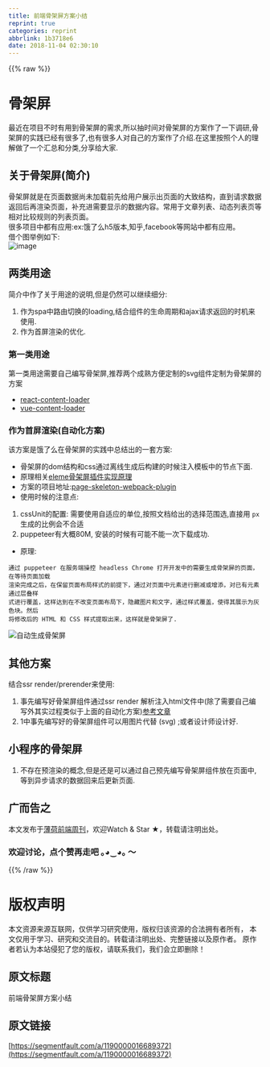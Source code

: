 ```yaml
---
title: 前端骨架屏方案小结
reprint: true
categories: reprint
abbrlink: 1b3718e6
date: 2018-11-04 02:30:10
---
```


{{% raw %}}
<h1 id="articleHeader0">&#x9AA8;&#x67B6;&#x5C4F;</h1><p>&#x6700;&#x8FD1;&#x5728;&#x9879;&#x76EE;&#x4E0D;&#x65F6;&#x6709;&#x7528;&#x5230;&#x9AA8;&#x67B6;&#x5C4F;&#x7684;&#x9700;&#x6C42;,&#x6240;&#x4EE5;&#x62BD;&#x65F6;&#x95F4;&#x5BF9;&#x9AA8;&#x67B6;&#x5C4F;&#x7684;&#x65B9;&#x6848;&#x4F5C;&#x4E86;&#x4E00;&#x4E0B;&#x8C03;&#x7814;,&#x9AA8;&#x67B6;&#x5C4F;&#x7684;&#x5B9E;&#x8DF5;&#x5DF2;&#x7ECF;&#x6709;&#x5F88;&#x591A;&#x4E86;,&#x4E5F;&#x6709;&#x5F88;&#x591A;&#x4EBA;&#x5BF9;&#x81EA;&#x5DF1;&#x7684;&#x65B9;&#x6848;&#x4F5C;&#x4E86;&#x4ECB;&#x7ECD;.&#x5728;&#x8FD9;&#x91CC;&#x6309;&#x7167;&#x4E2A;&#x4EBA;&#x7684;&#x7406;&#x89E3;&#x505A;&#x4E86;&#x4E00;&#x4E2A;&#x6C47;&#x603B;&#x548C;&#x5206;&#x7C7B;,&#x5206;&#x4EAB;&#x7ED9;&#x5927;&#x5BB6;.</p><h2 id="articleHeader1">&#x5173;&#x4E8E;&#x9AA8;&#x67B6;&#x5C4F;(&#x7B80;&#x4ECB;)</h2><p>&#x9AA8;&#x67B6;&#x5C4F;&#x5C31;&#x662F;&#x5728;&#x9875;&#x9762;&#x6570;&#x636E;&#x5C1A;&#x672A;&#x52A0;&#x8F7D;&#x524D;&#x5148;&#x7ED9;&#x7528;&#x6237;&#x5C55;&#x793A;&#x51FA;&#x9875;&#x9762;&#x7684;&#x5927;&#x81F4;&#x7ED3;&#x6784;&#xFF0C;&#x76F4;&#x5230;&#x8BF7;&#x6C42;&#x6570;&#x636E;&#x8FD4;&#x56DE;&#x540E;&#x518D;&#x6E32;&#x67D3;&#x9875;&#x9762;&#xFF0C;&#x8865;&#x5145;&#x8FDB;&#x9700;&#x8981;&#x663E;&#x793A;&#x7684;&#x6570;&#x636E;&#x5185;&#x5BB9;&#x3002;&#x5E38;&#x7528;&#x4E8E;&#x6587;&#x7AE0;&#x5217;&#x8868;&#x3001;&#x52A8;&#x6001;&#x5217;&#x8868;&#x9875;&#x7B49;&#x76F8;&#x5BF9;&#x6BD4;&#x8F83;&#x89C4;&#x5219;&#x7684;&#x5217;&#x8868;&#x9875;&#x9762;&#x3002;<br>&#x5F88;&#x591A;&#x9879;&#x76EE;&#x4E2D;&#x90FD;&#x6709;&#x5E94;&#x7528;:ex:&#x997F;&#x4E86;&#x4E48;h5&#x7248;&#x672C;,&#x77E5;&#x4E4E;,facebook&#x7B49;&#x7F51;&#x7AD9;&#x4E2D;&#x90FD;&#x6709;&#x5E94;&#x7528;&#x3002;<br>&#x501F;&#x4E2A;&#x56FE;&#x4E3E;&#x4F8B;&#x5982;&#x4E0B;:<br><span class="img-wrap"><img data-src="/img/remote/1460000010168675" src="https://static.alili.tech/img/remote/1460000010168675" alt="image" title="image" style="cursor:pointer;display:inline"></span></p><h2 id="articleHeader2">&#x4E24;&#x7C7B;&#x7528;&#x9014;</h2><p>&#x7B80;&#x4ECB;&#x4E2D;&#x4F5C;&#x4E86;&#x5173;&#x4E8E;&#x7528;&#x9014;&#x7684;&#x8BF4;&#x660E;,&#x4F46;&#x662F;&#x4ECD;&#x7136;&#x53EF;&#x4EE5;&#x7EE7;&#x7EED;&#x7EC6;&#x5206;:</p><ol><li>&#x4F5C;&#x4E3A;spa&#x4E2D;&#x8DEF;&#x7531;&#x5207;&#x6362;&#x7684;loading,&#x7ED3;&#x5408;&#x7EC4;&#x4EF6;&#x7684;&#x751F;&#x547D;&#x5468;&#x671F;&#x548C;ajax&#x8BF7;&#x6C42;&#x8FD4;&#x56DE;&#x7684;&#x65F6;&#x673A;&#x6765;&#x4F7F;&#x7528;.</li><li>&#x4F5C;&#x4E3A;&#x9996;&#x5C4F;&#x6E32;&#x67D3;&#x7684;&#x4F18;&#x5316;.</li></ol><h3 id="articleHeader3">&#x7B2C;&#x4E00;&#x7C7B;&#x7528;&#x9014;</h3><p>&#x7B2C;&#x4E00;&#x7C7B;&#x7528;&#x9014;&#x9700;&#x8981;&#x81EA;&#x5DF1;&#x7F16;&#x5199;&#x9AA8;&#x67B6;&#x5C4F;,&#x63A8;&#x8350;&#x4E24;&#x4E2A;&#x6210;&#x719F;&#x65B9;&#x4FBF;&#x5B9A;&#x5236;&#x7684;svg&#x7EC4;&#x4EF6;&#x5B9A;&#x5236;&#x4E3A;&#x9AA8;&#x67B6;&#x5C4F;&#x7684;&#x65B9;&#x6848;</p><ul><li><a href="https://github.com/danilowoz/react-content-loader" rel="nofollow noreferrer" target="_blank">react-content-loader</a></li><li><a href="https://github.com/egoist/vue-content-loader" rel="nofollow noreferrer" target="_blank">vue-content-loader</a></li></ul><h3 id="articleHeader4">&#x4F5C;&#x4E3A;&#x9996;&#x5C4F;&#x6E32;&#x67D3;(&#x81EA;&#x52A8;&#x5316;&#x65B9;&#x6848;)</h3><p>&#x8BE5;&#x65B9;&#x6848;&#x662F;&#x997F;&#x4E86;&#x4E48;&#x5728;&#x9AA8;&#x67B6;&#x5C4F;&#x7684;&#x5B9E;&#x8DF5;&#x4E2D;&#x603B;&#x7ED3;&#x51FA;&#x7684;&#x4E00;&#x5957;&#x65B9;&#x6848;:</p><ul><li>&#x9AA8;&#x67B6;&#x5C4F;&#x7684;dom&#x7ED3;&#x6784;&#x548C;css&#x901A;&#x8FC7;&#x79BB;&#x7EBF;&#x751F;&#x6210;&#x540E;&#x6784;&#x5EFA;&#x7684;&#x65F6;&#x5019;&#x6CE8;&#x5165;&#x6A21;&#x677F;&#x4E2D;&#x7684;&#x8282;&#x70B9;&#x4E0B;&#x9762;.</li><li>&#x539F;&#x7406;&#x76F8;&#x5173;<a href="https://github.com/Jocs/jocs.github.io/issues/22" rel="nofollow noreferrer" target="_blank">eleme&#x9AA8;&#x67B6;&#x5C4F;&#x63D2;&#x4EF6;&#x5B9E;&#x73B0;&#x539F;&#x7406;</a></li><li>&#x65B9;&#x6848;&#x7684;&#x9879;&#x76EE;&#x5730;&#x5740;:<a href="https://github.com/ElemeFE/page-skeleton-webpack-plugin" rel="nofollow noreferrer" target="_blank">page-skeleton-webpack-plugin</a></li><li>&#x4F7F;&#x7528;&#x65F6;&#x5019;&#x7684;&#x6CE8;&#x610F;&#x70B9;:</li></ul><ol><li>cssUnit&#x7684;&#x914D;&#x7F6E;: &#x9700;&#x8981;&#x4F7F;&#x7528;&#x81EA;&#x9002;&#x5E94;&#x7684;&#x5355;&#x4F4D;,&#x6309;&#x7167;&#x6587;&#x6863;&#x7ED9;&#x51FA;&#x7684;&#x9009;&#x62E9;&#x8303;&#x56F4;&#x9009;,&#x76F4;&#x63A5;&#x7528; <code>px</code> &#x751F;&#x6210;&#x7684;&#x6BD4;&#x4F8B;&#x4F1A;&#x4E0D;&#x5408;&#x9002;</li><li>puppeteer&#x6709;&#x5927;&#x6982;80M, &#x5B89;&#x88C5;&#x7684;&#x65F6;&#x5019;&#x6709;&#x53EF;&#x80FD;&#x4E0D;&#x80FD;&#x4E00;&#x6B21;&#x4E0B;&#x8F7D;&#x6210;&#x529F;.</li></ol><ul><li>&#x539F;&#x7406;:</li></ul><div class="widget-codetool" style="display:none"><div class="widget-codetool--inner"><span class="selectCode code-tool" data-toggle="tooltip" data-placement="top" title="" data-original-title="&#x5168;&#x9009;"></span> <span type="button" class="copyCode code-tool" data-toggle="tooltip" data-placement="top" data-clipboard-text="&#x901A;&#x8FC7; puppeteer &#x5728;&#x670D;&#x52A1;&#x7AEF;&#x64CD;&#x63A7; headless Chrome &#x6253;&#x5F00;&#x5F00;&#x53D1;&#x4E2D;&#x7684;&#x9700;&#x8981;&#x751F;&#x6210;&#x9AA8;&#x67B6;&#x5C4F;&#x7684;&#x9875;&#x9762;&#xFF0C;&#x5728;&#x7B49;&#x5F85;&#x9875;&#x9762;&#x52A0;&#x8F7D;
&#x6E32;&#x67D3;&#x5B8C;&#x6210;&#x4E4B;&#x540E;&#xFF0C;&#x5728;&#x4FDD;&#x7559;&#x9875;&#x9762;&#x5E03;&#x5C40;&#x6837;&#x5F0F;&#x7684;&#x524D;&#x63D0;&#x4E0B;&#xFF0C;&#x901A;&#x8FC7;&#x5BF9;&#x9875;&#x9762;&#x4E2D;&#x5143;&#x7D20;&#x8FDB;&#x884C;&#x5220;&#x51CF;&#x6216;&#x589E;&#x6DFB;&#xFF0C;&#x5BF9;&#x5DF2;&#x6709;&#x5143;&#x7D20;&#x901A;&#x8FC7;&#x5C42;&#x53E0;&#x6837;
&#x5F0F;&#x8FDB;&#x884C;&#x8986;&#x76D6;&#xFF0C;&#x8FD9;&#x6837;&#x8FBE;&#x5230;&#x5728;&#x4E0D;&#x6539;&#x53D8;&#x9875;&#x9762;&#x5E03;&#x5C40;&#x4E0B;&#xFF0C;&#x9690;&#x85CF;&#x56FE;&#x7247;&#x548C;&#x6587;&#x5B57;&#xFF0C;&#x901A;&#x8FC7;&#x6837;&#x5F0F;&#x8986;&#x76D6;&#xFF0C;&#x4F7F;&#x5F97;&#x5176;&#x5C55;&#x793A;&#x4E3A;&#x7070;&#x8272;&#x5757;&#x3002;&#x7136;&#x540E;
&#x5C06;&#x4FEE;&#x6539;&#x540E;&#x7684; HTML &#x548C; CSS &#x6837;&#x5F0F;&#x63D0;&#x53D6;&#x51FA;&#x6765;&#xFF0C;&#x8FD9;&#x6837;&#x5C31;&#x662F;&#x9AA8;&#x67B6;&#x5C4F;&#x4E86;." title="" data-original-title="&#x590D;&#x5236;"></span> <span type="button" class="saveToNote code-tool" data-toggle="tooltip" data-placement="top" title="" data-original-title="&#x653E;&#x8FDB;&#x7B14;&#x8BB0;"></span></div></div><pre class="hljs erlang"><code>&#x901A;&#x8FC7; puppeteer &#x5728;&#x670D;&#x52A1;&#x7AEF;&#x64CD;&#x63A7; headless Chrome &#x6253;&#x5F00;&#x5F00;&#x53D1;&#x4E2D;&#x7684;&#x9700;&#x8981;&#x751F;&#x6210;&#x9AA8;&#x67B6;&#x5C4F;&#x7684;&#x9875;&#x9762;&#xFF0C;&#x5728;&#x7B49;&#x5F85;&#x9875;&#x9762;&#x52A0;&#x8F7D;
&#x6E32;&#x67D3;&#x5B8C;&#x6210;&#x4E4B;&#x540E;&#xFF0C;&#x5728;&#x4FDD;&#x7559;&#x9875;&#x9762;&#x5E03;&#x5C40;&#x6837;&#x5F0F;&#x7684;&#x524D;&#x63D0;&#x4E0B;&#xFF0C;&#x901A;&#x8FC7;&#x5BF9;&#x9875;&#x9762;&#x4E2D;&#x5143;&#x7D20;&#x8FDB;&#x884C;&#x5220;&#x51CF;&#x6216;&#x589E;&#x6DFB;&#xFF0C;&#x5BF9;&#x5DF2;&#x6709;&#x5143;&#x7D20;&#x901A;&#x8FC7;&#x5C42;&#x53E0;&#x6837;
&#x5F0F;&#x8FDB;&#x884C;&#x8986;&#x76D6;&#xFF0C;&#x8FD9;&#x6837;&#x8FBE;&#x5230;&#x5728;&#x4E0D;&#x6539;&#x53D8;&#x9875;&#x9762;&#x5E03;&#x5C40;&#x4E0B;&#xFF0C;&#x9690;&#x85CF;&#x56FE;&#x7247;&#x548C;&#x6587;&#x5B57;&#xFF0C;&#x901A;&#x8FC7;&#x6837;&#x5F0F;&#x8986;&#x76D6;&#xFF0C;&#x4F7F;&#x5F97;&#x5176;&#x5C55;&#x793A;&#x4E3A;&#x7070;&#x8272;&#x5757;&#x3002;&#x7136;&#x540E;
&#x5C06;&#x4FEE;&#x6539;&#x540E;&#x7684; HTML &#x548C; CSS &#x6837;&#x5F0F;&#x63D0;&#x53D6;&#x51FA;&#x6765;&#xFF0C;&#x8FD9;&#x6837;&#x5C31;&#x662F;&#x9AA8;&#x67B6;&#x5C4F;&#x4E86;.</code></pre><p><span class="img-wrap"><img data-src="/img/remote/1460000016689375?w=1920&amp;h=1080" src="https://static.alili.tech/img/remote/1460000016689375?w=1920&amp;h=1080" alt="&#x81EA;&#x52A8;&#x751F;&#x6210;&#x9AA8;&#x67B6;&#x5C4F;" title="&#x81EA;&#x52A8;&#x751F;&#x6210;&#x9AA8;&#x67B6;&#x5C4F;" style="cursor:pointer;display:inline"></span></p><h2 id="articleHeader5">&#x5176;&#x4ED6;&#x65B9;&#x6848;</h2><p>&#x7ED3;&#x5408;ssr render/prerender&#x6765;&#x4F7F;&#x7528;:</p><ol><li>&#x4E8B;&#x5148;&#x7F16;&#x5199;&#x597D;&#x9AA8;&#x67B6;&#x5C4F;&#x7EC4;&#x4EF6;&#x901A;&#x8FC7;ssr render &#x89E3;&#x6790;&#x6CE8;&#x5165;html&#x6587;&#x4EF6;&#x4E2D;(&#x9664;&#x4E86;&#x9700;&#x8981;&#x81EA;&#x5DF1;&#x7F16;&#x5199;&#x5916;&#x5176;&#x5B9E;&#x8FC7;&#x7A0B;&#x7C7B;&#x4F3C;&#x4E8E;&#x4E0A;&#x9762;&#x7684;&#x81EA;&#x52A8;&#x5316;&#x65B9;&#x6848;)<a href="https://segmentfault.com/a/1190000014832185">&#x53C2;&#x8003;&#x6587;&#x7AE0;</a></li><li>1&#x4E2D;&#x4E8B;&#x5148;&#x7F16;&#x5199;&#x597D;&#x7684;&#x9AA8;&#x67B6;&#x5C4F;&#x7EC4;&#x4EF6;&#x53EF;&#x4EE5;&#x7528;&#x56FE;&#x7247;&#x4EE3;&#x66FF; (svg) ;&#x6216;&#x8005;&#x8BBE;&#x8BA1;&#x5E08;&#x8BBE;&#x8BA1;&#x597D;.</li></ol><h2 id="articleHeader6">&#x5C0F;&#x7A0B;&#x5E8F;&#x7684;&#x9AA8;&#x67B6;&#x5C4F;</h2><ol><li>&#x4E0D;&#x5B58;&#x5728;&#x9884;&#x6E32;&#x67D3;&#x7684;&#x6982;&#x5FF5;,&#x4F46;&#x662F;&#x8FD8;&#x662F;&#x53EF;&#x4EE5;&#x901A;&#x8FC7;&#x81EA;&#x5DF1;&#x9884;&#x5148;&#x7F16;&#x5199;&#x9AA8;&#x67B6;&#x5C4F;&#x7EC4;&#x4EF6;&#x653E;&#x5728;&#x9875;&#x9762;&#x4E2D;,&#x7B49;&#x5230;&#x5F02;&#x6B65;&#x8BF7;&#x6C42;&#x7684;&#x6570;&#x636E;&#x56DE;&#x6765;&#x540E;&#x66F4;&#x65B0;&#x9875;&#x9762;.</li></ol><h2 id="articleHeader7">&#x5E7F;&#x800C;&#x544A;&#x4E4B;</h2><p>&#x672C;&#x6587;&#x53D1;&#x5E03;&#x4E8E;<a href="https://github.com/BooheeFE/weekly" rel="nofollow noreferrer" target="_blank">&#x8584;&#x8377;&#x524D;&#x7AEF;&#x5468;&#x520A;</a>&#xFF0C;&#x6B22;&#x8FCE;Watch &amp; Star &#x2605;&#xFF0C;&#x8F6C;&#x8F7D;&#x8BF7;&#x6CE8;&#x660E;&#x51FA;&#x5904;&#x3002;</p><h3 id="articleHeader8">&#x6B22;&#x8FCE;&#x8BA8;&#x8BBA;&#xFF0C;&#x70B9;&#x4E2A;&#x8D5E;&#x518D;&#x8D70;&#x5427; &#xFF61;&#x25D5;&#x203F;&#x25D5;&#xFF61; &#xFF5E;</h3>
{{% /raw %}}

# 版权声明
本文资源来源互联网，仅供学习研究使用，版权归该资源的合法拥有者所有，
本文仅用于学习、研究和交流目的。转载请注明出处、完整链接以及原作者。
原作者若认为本站侵犯了您的版权，请联系我们，我们会立即删除！

## 原文标题
前端骨架屏方案小结

## 原文链接
[https://segmentfault.com/a/1190000016689372](https://segmentfault.com/a/1190000016689372)

